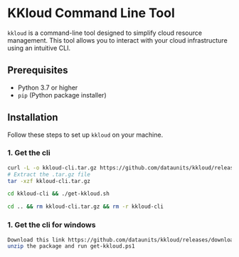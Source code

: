 # KKloud Command Line Tool

`kkloud` is a command-line tool designed to simplify cloud resource management. This tool allows you to interact with your cloud infrastructure using an intuitive CLI.

## Prerequisites

- Python 3.7 or higher
- `pip` (Python package installer)

## Installation

Follow these steps to set up `kkloud` on your machine.

### 1. Get the cli 

```bash
curl -L -o kkloud-cli.tar.gz https://github.com/dataunits/kkloud/releases/download/v1.0.0/kkloud-cli.tar.gz
# Extract the .tar.gz file
tar -xzf kkloud-cli.tar.gz

cd kkloud-cli && ./get-kkloud.sh

cd .. && rm kkloud-cli.tar.gz && rm -r kkloud-cli
```


### 1. Get the cli for windows 

```bash
Download this link https://github.com/dataunits/kkloud/releases/download/v1.0.0/kkloud-cli.tar.gz
unzip the package and run get-kkloud.ps1
```
